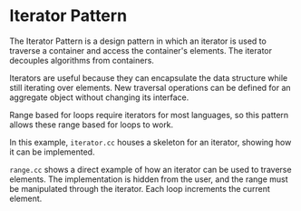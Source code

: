 # Iterator Pattern

The Iterator Pattern is a design pattern in which an iterator is used to traverse a container
and access the container's elements. The iterator decouples algorithms from containers.

Iterators are useful because they can encapsulate the data structure while still iterating
over elements. New traversal operations can be defined for an aggregate object without
changing its interface.

Range based for loops require iterators for most languages, so this pattern allows these
range based for loops to work.

In this example, `iterator.cc` houses a skeleton for an iterator, showing how it can be
implemented.

`range.cc` shows a direct example of how an iterator can be used to traverse elements. The
implementation is hidden from the user, and the range must be manipulated through the iterator.
Each loop increments the current element.
